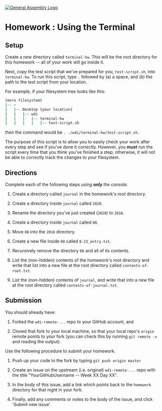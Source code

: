 [![General Assembly Logo](https://camo.githubusercontent.com/1a91b05b8f4d44b5bbfb83abac2b0996d8e26c92/687474703a2f2f692e696d6775722e636f6d2f6b6538555354712e706e67)](https://generalassemb.ly/education/web-development-immersive)

# Homework : Using the Terminal

<!-- MATERIALS METADATA -->
<!--
  title: 'Using the Terminal'
  type: homework
  duration: ??
  creators: Matt Brendzel
  competencies: command line/bash
-->

## Setup

Create a new directory called `terminal-hw`.
This will be the root directory for this homework -- all of your work
will go inside it.

Next, copy the test script that we've prepared for you, `test-script.sh`,
into `terminal-hw`. To run this script, type `.` followed by
(a) a space, and
(b) the path to the test script from your location.

For example, if your filesystem tree looks like this:

```bash
(more filesystem)
|-- ~
|   |-- Desktop (your location)
|   |   |-- wdi
|   |   |   |-- terminal-hw
|   |   |   |   |-- test-script.sh
```

then the command would be `. ./wdi/terminal-hw/test-script.sh`.

The purpose of this script is to allow you to easily check your
work after every step and see if you've done it correctly.
However, you **must** run the script every time that you think you've
finished a step; otherwise, it will not be able to correctly track the
changes to your filesystem.

## Directions

Complete each of the following steps _using **only** the console_.

1.  Create a directory called `journal` in the homework's root
    directory.

2.  Create a directory inside `journal` called `2020`.

3.  Rename the directory you've just created (`2020`) to `2016`.

4.  Create a directory inside `journal` called `08`.

5.  Move `08` into the `2016` directory.

6.  Create a new file inside `08` called `8-23_entry.txt`.

7.  Recursively remove the directory `08` and all of its contents.

8.  List the (non-hidden) contents of the homework's root directory
    and write that list into a new file at the root directory called
    `contents-of-root.txt`.

9.  List the (non-hidden) contents of `journal`, and write that into
    a new file at the root directory called `contents-of-journal.txt`.

## Submission

You should already have:

1.  Forked the `wdi-remote-...` repo to your GitHub account, and

2.  Cloned that fork to your local machine, so that your local repo's
    `origin` remote points to your fork (you can check this by running
    `git remote -v` and reading the output).

Use the following procedure to submit your homework.

1.  Push up your code to the fork by typing `git push origin master`

2.  Create an issue on the upstream (i.e. original) `wdi-remote-...`
    repo with the title "YourGitHubUsername -- Week XX Day XX".

3.  In the body of this issue, add a link which points back to the
    `homework` directory for that night in your fork.

4.  Finally, add any comments or notes to the body of the issue, and
    click 'Submit new issue'.
